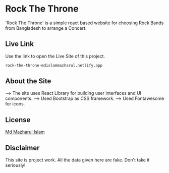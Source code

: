 # Rock The Throne

'Rock The Throne' is a simple react based website for choosing Rock Bands from Bangladesh to arrange a Concert.

## Live Link

Use the link to open the Live Site of this project.

```bash
rock-the-throne-mdislammazharul.netlify.app
```

## About the Site
--> The site uses React Library for building user interfaces and UI components.
--> Used Bootstrap as CSS framework.
--> Used Fontawesome for icons.

## License
[Md Mazharul Islam](https://github.com/mdislammazharul)

## Disclaimer
This site is project work. All the data given here are fake. Don't take it seriously!
